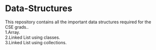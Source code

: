 # Data-Structures
This repository contains all the important data structures required for the CSE grads..</br>
1.Array.</br>
2.Linked List using classes.</br>
3.Linked List using collections.</br>
